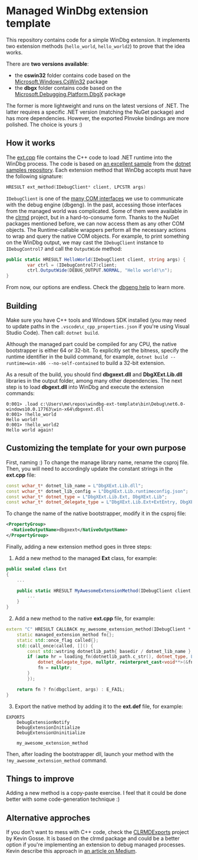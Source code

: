 # Managed WinDbg extension template

This repository contains code for a simple WinDbg extension. It implements two extension methods (`hello_world`, `hello_world2`) to prove that the idea works.

There are **two versions available**:

- the **cswin32** folder contains code based on the [Microsoft.Windows.CsWin32](https://www.nuget.org/packages/Microsoft.Windows.CsWin32) package
- the **dbgx** folder contains code based on the [Microsoft.Debugging.Platform.DbgX](https://www.nuget.org/packages/Microsoft.Debugging.Platform.DbgX) package

The former is more lightweight and runs on the latest versions of .NET. The latter requires a specific .NET version (matching the NuGet package) and has more dependencies. However, the exported PInvoke bindings are more polished. The choice is yours :)

## How it works

The [ext.cpp](blob/main/ext.cpp) file contains the C++ code to load .NET runtime into the WinDbg process. The code is based on [an excellent sample](https://github.com/dotnet/samples/tree/main/core/hosting) from the [dotnet samples repository](https://github.com/dotnet/samples). Each extension method that WinDbg accepts must have the following signature:

```cpp
HRESULT ext_method(IDebugClient* client, LPCSTR args)
```

`IDebugClient` is one of the [many COM interfaces](https://learn.microsoft.com/en-us/windows-hardware/drivers/ddi/dbgeng/) we use to communicate with the debug engine (dbgeng). In the past, accessing those interfaces from the managed world was complicated. Some of them were available in the [clrmd](https://github.com/microsoft/clrmd/tree/main/src/Microsoft.Diagnostics.Runtime/src/DbgEng) project, but in a hard-to-consume form. Thanks to the NuGet packages mentioned before, we can now access them as any other COM objects. The Runtime-callable wrappers perform all the necessary actions to wrap and query the native COM objects. For example, to print something on the WinDbg output, we may cast the `IDebugClient` instance to `IDebugControl7` and call the `OutputWide` method:

```csharp
public static HRESULT HelloWorld(IDebugClient client, string args) {
        var ctrl = (IDebugControl7)client;
        ctrl.OutputWide(DEBUG_OUTPUT.NORMAL, "Hello world!\n");
}
```

From now, our options are endless. Check the [dbgeng help](https://learn.microsoft.com/en-us/windows-hardware/drivers/ddi/dbgeng/) to learn more.

## Building

Make sure you have C++ tools and Windows SDK installed (you may need to update paths in the `.vscode\c_cpp_properties.json` if you're using Visual Studio Code). Then call: `dotnet build`.

Although the managed part could be compiled for any CPU, the native bootstrapper is either 64 or 32-bit. To explicitly set the bitness, specify the runtime identifier in the build command, for example, `dotnet build --runtime=win-x86 --no-self-contained` to build a 32-bit extension.

As a result of the build, you should find **dbgxext.dll** and **DbgXExt.Lib.dll** libraries in the output folder, among many other dependencies. The next step is to load **dbgext.dll** into WinDbg and execute the extension commands:

```
0:001> .load c:\Users\me\repos\windbg-ext-template\bin\Debug\net6.0-windows10.0.17763\win-x64\dbgxext.dll
0:001> !hello_world
Hello world!
0:001> !hello_world2
Hello world again!
```

## Customizing the template for your own purpose

First, naming :) To change the manage library name, rename the csproj file. Then, you will need to accordingly update the constant strings in the **ext.cpp** file:

```cpp
const wchar_t* dotnet_lib_name = L"DbgXExt.Lib.dll";
const wchar_t* dotnet_lib_config = L"DbgXExt.Lib.runtimeconfig.json";
const wchar_t* dotnet_type = L"DbgXExt.Lib.Ext, DbgXExt.Lib";
const wchar_t* dotnet_delegate_type = L"DbgXExt.Lib.Ext+ExtEntry, DbgXExt.Lib";
```

To change the name of the native bootstrapper, modify it in the csproj file:

```xml
<PropertyGroup>
  <NativeOutputName>dbgxext</NativeOutputName>
</PropertyGroup>
```

Finally, adding a new extension method goes in three steps:

1. Add a new method to the managed **Ext** class, for example:

```csharp
public sealed class Ext
{
    ...

    public static HRESULT MyAwesomeExtensionMethod(IDebugClient client, string args) {
        ...
    }
}
```

2. Add a new method to the native **ext.cpp** file, for example:

```cpp
extern "C" HRESULT CALLBACK my_awesome_extension_method(IDebugClient * dbgclient, PCSTR args) {
    static managed_extension_method fn{};
    static std::once_flag called{};
    std::call_once(called, []() {
        const std::wstring dotnetlib_path{ basedir / dotnet_lib_name };
        if (auto hr = loading_fn(dotnetlib_path.c_str(), dotnet_type, L"MyAwesomeExtensionMethod",
            dotnet_delegate_type, nullptr, reinterpret_cast<void**>(&fn)); FAILED(hr)) {
            fn = nullptr;
        }
        });

    return fn ? fn(dbgclient, args) : E_FAIL;
}
```

3. Export the native method by adding it to the **ext.def** file, for example:

```
EXPORTS
    DebugExtensionNotify
    DebugExtensionInitialize
    DebugExtensionUninitialize

    my_awesome_extension_method
```

Then, after loading the bootstrapper dll, launch your method with the `!my_awesome_extension_method` command.

## Things to improve

Adding a new method is a copy-paste exercise. I feel that it could be done better with some code-generation technique :)

## Alternative approches

If you don't want to mess with C++ code, check the [CLRMDExports](https://github.com/kevingosse/ClrMDExports) project by Kevin Gosse. It is based on the clrmd package and could be a better option if you're implementing an extension to debug managed processes. Kevin describe this approach in [an article on Medium](https://medium.com/@kevingosse/writing-native-windbg-extensions-in-c-5390726f3cec).
